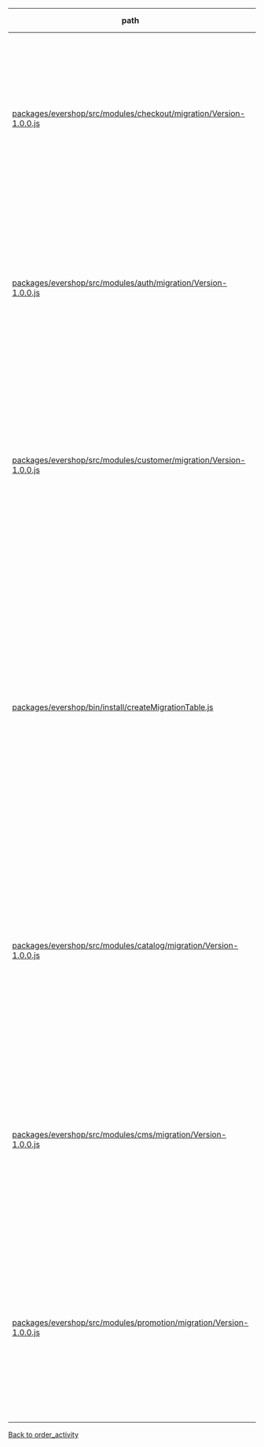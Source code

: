 | path | summary | is relevant |
| --- | --- | --- |
| [packages/evershop/src/modules/checkout/migration/Version-1.0.0.js](https://github.com/evershopcommerce/evershop/blob/4f1f4947f95e03b9cf64486a42b1669d484cba61/packages/evershop/src/modules/checkout/migration/Version-1.0.0.js) | <br><br>テーブルorder_activityのカラムupdated_atは、行が更新された日時を示すために使用されます。このカラムは、行が更新されるたびに自動的に更新されます。 | True |
| [packages/evershop/src/modules/auth/migration/Version-1.0.0.js](https://github.com/evershopcommerce/evershop/blob/4f1f4947f95e03b9cf64486a42b1669d484cba61/packages/evershop/src/modules/auth/migration/Version-1.0.0.js) | このコードにはテーブルorder_activityが含まれておらず、updated_atカラムも存在していません。したがって、このコードではupdated_atカラムは使用されていません。 | False |
| [packages/evershop/src/modules/customer/migration/Version-1.0.0.js](https://github.com/evershopcommerce/evershop/blob/4f1f4947f95e03b9cf64486a42b1669d484cba61/packages/evershop/src/modules/customer/migration/Version-1.0.0.js) | このコードには、テーブルorder_activityが含まれておらず、カラムupdated_atも含まれていません。したがって、このコードの中でテーブルorder_activityのカラムupdated_atは使用されていません。 | False |
| [packages/evershop/bin/install/createMigrationTable.js](https://github.com/evershopcommerce/evershop/blob/0e00f5a5fda1ecd14d16ff1143f53f5befbfe32b/packages/evershop/bin/install/createMigrationTable.js) | このコードにはテーブルorder_activityが含まれておらず、カラムupdated_atも使用されていません。したがって、このコードはテーブルmigrationを作成するためのものであり、migrationテーブルにはupdated_atカラムが含まれています。このカラムは、レコードが更新された日時を示すために使用されます。 | False |
| [packages/evershop/src/modules/catalog/migration/Version-1.0.0.js](https://github.com/evershopcommerce/evershop/blob/4f1f4947f95e03b9cf64486a42b1669d484cba61/packages/evershop/src/modules/catalog/migration/Version-1.0.0.js) | このコードの中には、テーブルorder_activityが存在しておらず、したがってupdated_atカラムも存在していません。したがって、このコードではupdated_atカラムは使用されていません。 | False |
| [packages/evershop/src/modules/cms/migration/Version-1.0.0.js](https://github.com/evershopcommerce/evershop/blob/4f1f4947f95e03b9cf64486a42b1669d484cba61/packages/evershop/src/modules/cms/migration/Version-1.0.0.js) | このコードにはテーブルorder_activityが含まれておらず、カラムupdated_atも含まれていません。したがって、このコードの中でテーブルorder_activityのカラムupdated_atは使用されていません。 | False |
| [packages/evershop/src/modules/promotion/migration/Version-1.0.0.js](https://github.com/evershopcommerce/evershop/blob/4f1f4947f95e03b9cf64486a42b1669d484cba61/packages/evershop/src/modules/promotion/migration/Version-1.0.0.js) | このコードにはテーブルorder_activityが含まれておらず、カラムupdated_atも使用されていません。したがって、このコードの中でテーブルorder_activityのカラムupdated_atは使用されていません。 | False |
[Back to order_activity](../tables/order_activity.md)